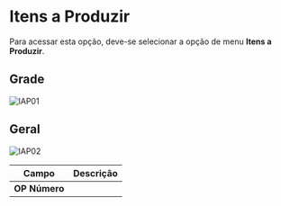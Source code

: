 # Itens a Produzir
Para acessar esta opção, deve-se selecionar a opção de menu **Itens a Produzir**.

## Grade
![IAP01](https://raw.githubusercontent.com/netforcews/docs-erp/master/PCP/imagens/ItensAProduzir01.png)

## Geral
![IAP02](https://raw.githubusercontent.com/netforcews/docs-erp/master/PCP/imagens/ItensAProduzir02.png)

Campo | Descrição
------|----------
**OP Número** | 

